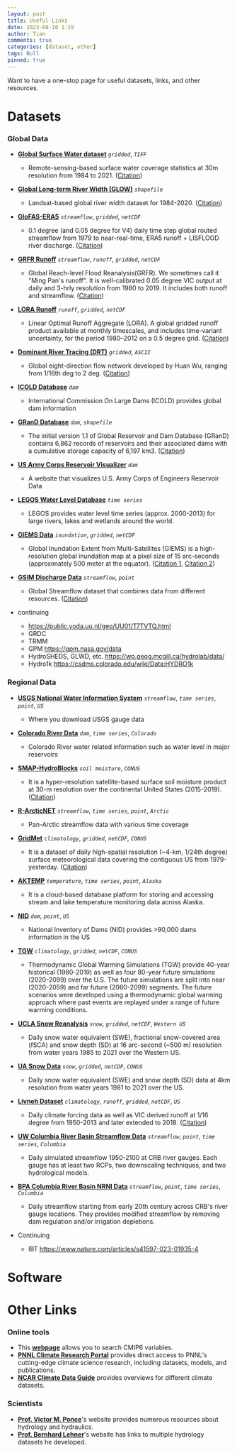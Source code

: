 ```yaml
---
layout: post
title: Useful Links
date: 2023-08-10 1:19
author: Tian
comments: true
categories: [dataset, other]
tags: Null
pinned: true
---
```

Want to have a one-stop page for useful datasets, links, and other resources.

# Datasets
### Global Data
- [**Global Surface Water dataset**](https://global-surface-water.appspot.com/download) *`gridded`*, *`TIFF`*
    - Remote-sensing-based surface water coverage statistics at 30m resolution from 1984 to 2021. ([Citation](https://www.nature.com/articles/nature20584))
- [**Global Long-term River Width (GLOW)**](https://zenodo.org/record/6425657) *`shapefile`*
    - Landsat-based global river width dataset for 1984-2020. ([Citation](https://agupubs.onlinelibrary.wiley.com/doi/full/10.1029/2021WR031712))
- [**GloFAS-ERA5**](https://cds.climate.copernicus.eu/cdsapp#!/dataset/cems-glofas-historical?tab=overview) *`streamflow`*, *`gridded`*, *`netCDF`*
    - 0.1 degree (and 0.05 degree for V4) daily time step global routed streamflow from 1979 to near-real-time, ERA5 runoff + LISFLOOD river discharge. ([Citation](https://essd.copernicus.org/articles/12/2043/2020/))
- [**GRFR Runoff**](https://www.reachhydro.org/home/records/grfr) *`streamflow`*, *`runoff`*, *`gridded`*, *`netCDF`*
    - Global Reach-level Flood Reanalysis(GRFR). We sometimes call it "Ming Pan's runoff". It is well-calibrated 0.05 degree VIC output at daily and 3-hrly resolution from 1980 to 2019. It includes both runoff and streamflow. ([Citation](https://doi.org/10.1175/BAMS-D-20-0057.1))
- [**LORA Runoff**](https://geonetwork.nci.org.au/geonetwork/srv/eng/catalog.search#/metadata/f9617_9854_8096_5291) *`runoff`*, *`gridded`*, *`netCDF`*
    - Linear Optimal Runoff Aggregate (LORA). A global gridded runoff product available at monthly timescales, and includes time-variant uncertainty, for the period 1980–2012 on a 0.5 degree grid. ([Citation](https://hess.copernicus.org/articles/23/851/2019/))
- [**Dominant River Tracing (DRT)**](https://www.ntsg.umt.edu/project/drt.php) *`gridded`*, *`ASCII`*
    - Global eight-direction flow network developed by Huan Wu, ranging from 1/16th deg to 2 deg. ([Citation](https://doi.org/10.1029/2012WR012313))
- [**ICOLD Database**](https://www.icold-cigb.org/GB/World_register/data_search.asp) *`dam`*
    - International Commission On Large Dams (ICOLD) provides global dam information
- [**GRanD Database**](https://www.globaldamwatch.org/grand/) *`dam`*, *`shapefile`*
    - The initial version 1.1 of Global Reservoir and Dam Database (GRanD) contains 6,862 records of reservoirs and their associated dams with a cumulative storage capacity of 6,197 km3. ([Citation](https://esajournals.onlinelibrary.wiley.com/doi/full/10.1890/100125))
- [**US Army Corps Reservoir Visualizer**](https://nicholasinstitute.duke.edu/reservoir-data/) *`dam`*
    - A website that visualizes U.S. Army Corps of Engineers Reservoir Data  
- [**LEGOS Water Level Database**](http://www.legos.obs-mip.fr/en/soa/hydrologie/hydroweb/index.html) *`time series`*
    - LEGOS provides water level time series (approx. 2000-2013) for large rivers, lakes and wetlands around the world. 
- [**GIEMS Data**](https://www.estellus.fr/index.php?static13/giems-d15) *`inundation`*, *`gridded`*, *`netCDF`*
    - Global Inundation Extent from Multi-Satellites (GIEMS) is a high-resolution global inundation map at a pixel size of 15 arc-seconds (approximately 500 meter at the equator). ([Citation 1](https://www.sciencedirect.com/science/article/pii/S0034425714004258?via%3Dihub), [Citation 2](https://agupubs.onlinelibrary.wiley.com/doi/full/10.1029/2006JD007847))
- [**GSIM Discharge Data**](https://doi.pangaea.de/10.1594/PANGAEA.887477) *`streamflow`*, *`point`*
    - Global Streamflow dataset that combines data from different resources. ([Citation](https://essd.copernicus.org/articles/10/765/2018/))

- continuing
    - https://public.yoda.uu.nl/geo/UU01/T7TVTQ.html
    - GRDC
    - TRMM
    - GPM https://gpm.nasa.gov/data
    - HydroSHEDS, GLWD, etc. https://wp.geog.mcgill.ca/hydrolab/data/
    - Hydro1k https://csdms.colorado.edu/wiki/Data:HYDRO1k




### Regional Data
- [**USGS National Water Information System**](https://maps.waterdata.usgs.gov/mapper/) *`streamflow`*, *`time series`*, *`point`*, *`US`* 
    - Where you download USGS gauge data
- [**Colorado River Data**](http://www.water-data.com/) *`dam`*, *`time series`*, *`Colorado`*
    - Colorado River water related information such as water level in major reservoirs
- [**SMAP-HydroBlocks**](https://waterai.earth/smaphb/) *`soil moisture`*, *`CONUS`*
    - It is a hyper-resolution satellite-based surface soil moisture product at 30-m resolution over the continental United States (2015-2019). ([Citation](https://doi.org/10.1038/s41597-021-01050-2))
- [**R-ArcticNET**](https://www.r-arcticnet.sr.unh.edu/v4.0/index.html) *`streamflow`*, *`time series`*, *`point`*, *`Arctic`*
    - Pan-Arctic streamflow data with various time coverage
- [**GridMet**](https://www.climatologylab.org/gridmet.html) *`climatology`*, *`gridded`*, *`netCDF`*, *`CONUS`*
    - It is a dataset of daily high-spatial resolution (~4-km, 1/24th degree) surface meteorological data covering the contiguous US from 1979-yesterday. ([Citation](https://rmets.onlinelibrary.wiley.com/doi/full/10.1002/joc.3413))
- [**AKTEMP**](https://aktemp.uaa.alaska.edu/#/explorer) *`temperature`*, *`time series`*, *`point`*, *`Alaska`*
    - It is a cloud-based database platform for storing and accessing stream and lake temperature monitoring data across Alaska.
- [**NID**](https://nid.sec.usace.army.mil/#/) *`dam`*, *`point`*, *`US`*
    - National Inventory of Dams (NID) provides >90,000 dams information in the US
- [**TGW**](https://tgw-data.msdlive.org/) *`climatology`*, *`gridded`*, *`netCDF`*, *`CONUS`*
    - Thermodynamic Global Warming Simulations (TGW) provide 40-year historical (1980-2019) as well as four 80-year future simulations (2020-2099) over the U.S. The future simulations are split into near (2020-2059) and far future (2060-2099) segments. The future scenarios were developed using a thermodynamic global warming approach where past events are replayed under a range of future warming conditions. 
- [**UCLA Snow Reanalysis**](https://nsidc.org/data/wus_ucla_sr/versions/1) *`snow`*, *`gridded`*, *`netCDF`*, *`Western US`*
    - Daily snow water equivalent (SWE), fractional snow-covered area (fSCA) and snow depth (SD) at 16 arc-second (~500 m) resolution from water years 1985 to 2021 over the Western US. 
- [**UA Snow Data**](https://nsidc.org/data/nsidc-0719/versions/1) *`snow`*, *`gridded`*, *`netCDF`*, *`CONUS`*
    - Daily snow water equivalent (SWE) and snow depth (SD) data at 4km resolution from water years 1981 to 2021 over the US. 
- [**Livneh Dataset**](https://climatedataguide.ucar.edu/climate-data/livneh-gridded-precipitation-and-other-meteorological-variables-continental-us-mexico) *`climatology`*, *`runoff`*, *`gridded`*, *`netCDF`*, *`US`*
    - Daily climate forcing data as well as VIC derived runoff at 1/16 degree from 1950-2013 and later extended to 2018. ([Citation](https://www.nature.com/articles/sdata201542))
- [**UW Columbia River Basin Streamflow Data**](https://www.hydro.washington.edu/CRCC/data/) *`streamflow`*, *`point`*, *`time series`*, *`Columbia`*
    - Daily simulated streamflow 1950-2100 at CRB river gauges. Each gauge has at least two RCPs, two downscaling techniques, and two hydrological models.
- [**BPA Columbia River Basin NRNI Data**](https://www.bpa.gov/energy-and-services/power/historical-streamflow-data) *`streamflow`*, *`point`*, *`time series`*, *`Columbia`*
    - Daily streamflow starting from early 20th century across CRB's river gauge locations. They provides modified streamflow by removing dam regulation and/or irrigation depletions.

- Continuing
    - IBT https://www.nature.com/articles/s41597-023-01935-4



# Software

# Other Links
### Online tools
- This [**webpage**](https://clipc-services.ceda.ac.uk/dreq/mipVars.html) allows you to search CMIP6 variables.
- [**PNNL Climate Research Portal**](https://climate.pnnl.gov/) provides direct access to PNNL's cutting-edge climate science research, including datasets, models, and publications. 
- [**NCAR Climate Data Guide**](https://climatedataguide.ucar.edu/collections/overview-comparison-page) provides overviews for different climate datasets.

### Scientists
- [**Prof. Victor M. Ponce**](https://ponce.sdsu.edu/)'s website provides numerous resources about hydrology and hydraulics.
- [**Prof. Bernhard Lehner**](https://wp.geog.mcgill.ca/hydrolab/people/bernhard/)'s website has links to multiple hydrology datasets he developed.
